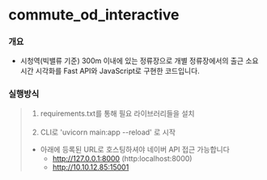 # commute_od_interactive

### 개요
  - 시청역(빅밸류 기준) 300m 이내에 있는 정류장으로 개별 정류장에서의 출근 소요시간 시각화를 Fast API와 JavaScript로 구현한 코드입니다.

### 실행방식
>1. requirements.txt를 통해 필요 라이브러리들을 설치 <br><br>
>2. CLI로  'uvicorn main:app --reload' 로 시작
>   * 아래에 등록된 URL로 호스팅하셔야 네이버 API 접근 가능합니다 
>     * http://127.0.0.1:8000 (http:localhost:8000)
>     * http://10.10.12.85:15001